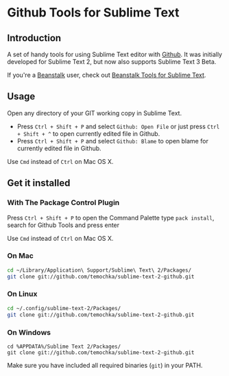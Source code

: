 # Github Tools for Sublime Text #

## Introduction ##

A set of handy tools for using Sublime Text editor with [Github](http://github.com). It was initially developed for Sublime Text 2, but now also supports Sublime Text 3 Beta.

If you're a [Beanstalk](http://beanstalkapp.com) user, check out [Beanstalk Tools for Sublime Text](https://github.com/temochka/sublime-text-2-beanstalk).

## Usage ##

Open any directory of your GIT working copy in Sublime Text.

* Press `Ctrl + Shift + P` and select `Github: Open File` or just press `Ctrl + Shift + ^` to open currently edited file in Github.
* Press `Ctrl + Shift + P` and select `Github: Blame` to open blame for currently edited file in Github.

Use `Cmd` instead of `Ctrl` on Mac OS X.

## Get it installed ##

### With The Package Control Plugin ###

Press `Ctrl + Shift + P` to open the Command Palette type `pack install`, search for Github Tools and press enter

Use `Cmd` instead of `Ctrl` on Mac OS X.

### On Mac ###

```bash
cd ~/Library/Application\ Support/Sublime\ Text\ 2/Packages/
git clone git://github.com/temochka/sublime-text-2-github.git
```

### On Linux ###

```bash
cd ~/.config/sublime-text-2/Packages/
git clone git://github.com/temochka/sublime-text-2-github.git
```

### On Windows ###

```
cd %APPDATA%/Sublime Text 2/Packages/
git clone git://github.com/temochka/sublime-text-2-github.git
```

Make sure you have included all required binaries (`git`) in your PATH.